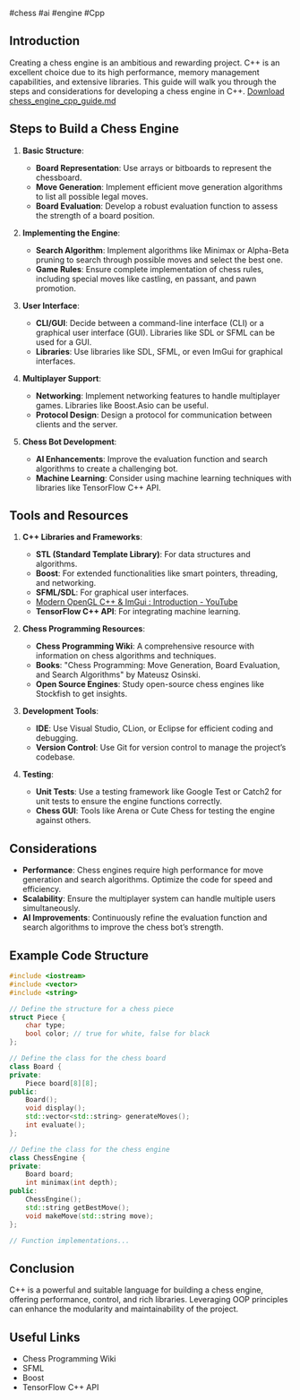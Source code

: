 #chess #ai #engine  #Cpp 
## Introduction
Creating a chess engine is an ambitious and rewarding project. C++ is an excellent choice due to its high performance, memory management capabilities, and extensive libraries. This guide will walk you through the steps and considerations for developing a chess engine in C++.
[Download chess_engine_cpp_guide.md](sandbox:/mnt/data/chess_engine_cpp_guide.md)
## Steps to Build a Chess Engine

1. **Basic Structure**:
   - **Board Representation**: Use arrays or bitboards to represent the chessboard.
   - **Move Generation**: Implement efficient move generation algorithms to list all possible legal moves.
   - **Board Evaluation**: Develop a robust evaluation function to assess the strength of a board position.

2. **Implementing the Engine**:
   - **Search Algorithm**: Implement algorithms like Minimax or Alpha-Beta pruning to search through possible moves and select the best one.
   - **Game Rules**: Ensure complete implementation of chess rules, including special moves like castling, en passant, and pawn promotion.

3. **User Interface**:
   - **CLI/GUI**: Decide between a command-line interface (CLI) or a graphical user interface (GUI). Libraries like SDL or SFML can be used for a GUI.
   - **Libraries**: Use libraries like SDL, SFML, or even ImGui for graphical interfaces.

4. **Multiplayer Support**:
   - **Networking**: Implement networking features to handle multiplayer games. Libraries like Boost.Asio can be useful.
   - **Protocol Design**: Design a protocol for communication between clients and the server.

5. **Chess Bot Development**:
   - **AI Enhancements**: Improve the evaluation function and search algorithms to create a challenging bot.
   - **Machine Learning**: Consider using machine learning techniques with libraries like TensorFlow C++ API.

## Tools and Resources

1. **C++ Libraries and Frameworks**:
   - **STL (Standard Template Library)**: For data structures and algorithms.
   - **Boost**: For extended functionalities like smart pointers, threading, and networking.
   - **SFML/SDL**: For graphical user interfaces.
   - [Modern OpenGL C++ & ImGui : Introduction - YouTube](https://www.youtube.com/watch?v=gfHRVPeGyF0)
   - **TensorFlow C++ API**: For integrating machine learning.

2. **Chess Programming Resources**:
   - **Chess Programming Wiki**: A comprehensive resource with information on chess algorithms and techniques.
   - **Books**: "Chess Programming: Move Generation, Board Evaluation, and Search Algorithms" by Mateusz Osinski.
   - **Open Source Engines**: Study open-source chess engines like Stockfish to get insights.

3. **Development Tools**:
   - **IDE**: Use Visual Studio, CLion, or Eclipse for efficient coding and debugging.
   - **Version Control**: Use Git for version control to manage the project’s codebase.

4. **Testing**:
   - **Unit Tests**: Use a testing framework like Google Test or Catch2 for unit tests to ensure the engine functions correctly.
   - **Chess GUI**: Tools like Arena or Cute Chess for testing the engine against others.

## Considerations

- **Performance**: Chess engines require high performance for move generation and search algorithms. Optimize the code for speed and efficiency.
- **Scalability**: Ensure the multiplayer system can handle multiple users simultaneously.
- **AI Improvements**: Continuously refine the evaluation function and search algorithms to improve the chess bot’s strength.

## Example Code Structure

```cpp
#include <iostream>
#include <vector>
#include <string>

// Define the structure for a chess piece
struct Piece {
    char type;
    bool color; // true for white, false for black
};

// Define the class for the chess board
class Board {
private:
    Piece board[8][8];
public:
    Board();
    void display();
    std::vector<std::string> generateMoves();
    int evaluate();
};

// Define the class for the chess engine
class ChessEngine {
private:
    Board board;
    int minimax(int depth);
public:
    ChessEngine();
    std::string getBestMove();
    void makeMove(std::string move);
};

// Function implementations...
```

## Conclusion

C++ is a powerful and suitable language for building a chess engine, offering performance, control, and rich libraries. Leveraging OOP principles can enhance the modularity and maintainability of the project.

## Useful Links
- Chess Programming Wiki
- SFML
- Boost
- TensorFlow C++ API